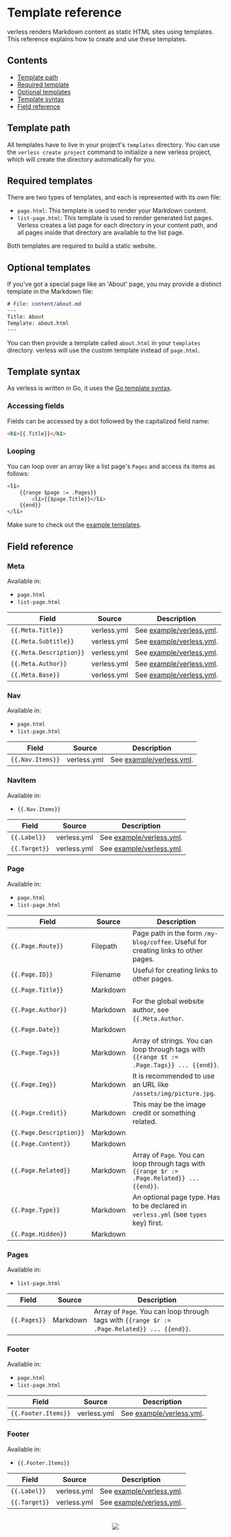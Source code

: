 # Template reference

verless renders Markdown content as static HTML sites using templates. This reference explains how to create and use
these templates.

## Contents

* [Template path](#template-path)
* [Required template](#required-templates)
* [Optional templates](#optional-templates)
* [Template syntax](#template-syntax)
* [Field reference](#field-reference)

## Template path

All templates have to live in your project's `templates` directory. You can use the `verless create project` command
to initialize a new verless project, which will create the directory automatically for you.

## Required templates

There are two types of templates, and each is represented with its own file:

* `page.html`: This template is used to render your Markdown content.
* `list-page.html`: This template is used to render generated list pages. Verless creates a list page for each
directory in your content path, and all pages inside that directory are available to the list page.

Both templates are required to build a static website.

## Optional templates

If you've got a special page like an 'About' page, you may provide a distinct template in the Markdown file:

```markdown
# File: content/about.md
---
Title: About
Template: about.html
---
```

You can then provide a template called `about.html` in your `templates` directory. verless will use the custom template
instead of `page.html`.

## Template syntax

As verless is written in Go, it uses the [Go template syntax](https://golang.org/pkg/text/template/).

### Accessing fields

Fields can be accessed by a dot followed by the capitalized field name:

```html
<h1>{{.Title}}</h1>
``` 

### Looping

You can loop over an array like a list page's `Pages` and access its items as follows:

```html
<li>
    {{range $page := .Pages}}
        <li>{{$page.Title}}</li>
    {{end}}
</li>
```

Make sure to check out the [example templates](../example/templates).

## Field reference

### Meta

Available in:
* `page.html`
* `list-page.html`

| Field                   | Source      | Description                                        |
|-------------------------|-------------|----------------------------------------------------|
| `{{.Meta.Title}}`       | verless.yml | See [example/verless.yml](../example/verless.yml). |
| `{{.Meta.Subtitle}}`    | verless.yml | See [example/verless.yml](../example/verless.yml). |
| `{{.Meta.Description}}` | verless.yml | See [example/verless.yml](../example/verless.yml). |
| `{{.Meta.Author}}`      | verless.yml | See [example/verless.yml](../example/verless.yml). |
| `{{.Meta.Base}}`        | verless.yml | See [example/verless.yml](../example/verless.yml). |

### Nav

Available in:
* `page.html`
* `list-page.html`

| Field            | Source      | Description                                        |
|------------------|-------------|----------------------------------------------------|
| `{{.Nav.Items}}` | verless.yml | See [example/verless.yml](../example/verless.yml). |

### NavItem

Available in:
* `{{.Nav.Items}}`

| Field         | Source      | Description                                        |
|---------------|-------------|----------------------------------------------------|
| `{{.Label}}`  | verless.yml | See [example/verless.yml](../example/verless.yml). |
| `{{.Target}}` | verless.yml | See [example/verless.yml](../example/verless.yml). |

### Page

Available in:
* `page.html`
* `list-page.html`

| Field                   | Source   | Description                                                                                  |
|-------------------------|----------|----------------------------------------------------------------------------------------------|
| `{{.Page.Route}}`       | Filepath | Page path in the form `/my-blog/coffee`. Useful for creating links to other pages.           |
| `{{.Page.ID}}`          | Filename | Useful for creating links to other pages.                                                    |
| `{{.Page.Title}}`       | Markdown |                                                                                              |
| `{{.Page.Author}}`      | Markdown | For the global website author, see `{{.Meta.Author`.                                         |
| `{{.Page.Date}}`        | Markdown |                                                                                              |
| `{{.Page.Tags}}`        | Markdown | Array of strings. You can loop through tags with `{{range $t := .Page.Tags}} ... {{end}}`.   |
| `{{.Page.Img}}`         | Markdown | It is recommended to use an URL like `/assets/img/picture.jpg`.                              |
| `{{.Page.Credit}}`      | Markdown | This may be the image credit or something related.                                           |
| `{{.Page.Description}}` | Markdown |                                                                                              |
| `{{.Page.Content}}`     | Markdown |                                                                                              |
| `{{.Page.Related}}`     | Markdown | Array of `Page`. You can loop through tags with `{{range $r := .Page.Related}} ... {{end}}`. |
| `{{.Page.Type}}`        | Markdown | An optional page type. Has to be declared in `verless.yml` (see `types` key) first.          |
| `{{.Page.Hidden}}`      | Markdown |                                                                                              |

### Pages

Available in:
* `list-page.html`

| Field        | Source   | Description                                                                                  |
|--------------|----------|----------------------------------------------------------------------------------------------|
| `{{.Pages}}` | Markdown | Array of `Page`. You can loop through tags with `{{range $r := .Page.Related}} ... {{end}}`. |

### Footer

Available in:
* `page.html`
* `list-page.html`

| Field               | Source      | Description                                        |
|---------------------|-------------|----------------------------------------------------|
| `{{.Footer.Items}}` | verless.yml | See [example/verless.yml](../example/verless.yml). |

### Footer

Available in:
* `{{.Footer.Items}}`

| Field         | Source      | Description                                        |
|---------------|-------------|----------------------------------------------------|
| `{{.Label}}`  | verless.yml | See [example/verless.yml](../example/verless.yml). |
| `{{.Target}}` | verless.yml | See [example/verless.yml](../example/verless.yml). |

<p align="center">
<br>
<a href="https://github.com/verless/verless">
<img src="https://verless.dominikbraun.io/static/img/logo-footer-v1.0.0.png">
</a>
</p>
